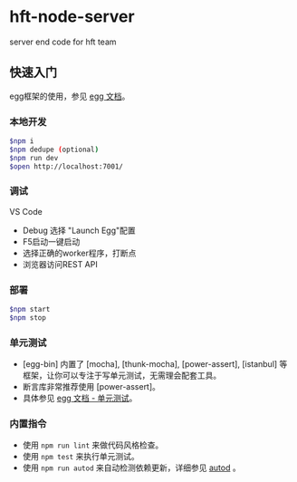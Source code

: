 # hft-node-server

server end code for hft team

## 快速入门

egg框架的使用，参见 [egg 文档](https://eggjs.org)。

### 本地开发

```bash
$npm i
$npm dedupe (optional)
$npm run dev
$open http://localhost:7001/
```

### 调试

VS Code

- Debug 选择 "Launch Egg"配置
- F5启动一键启动
- 选择正确的worker程序，打断点
- 浏览器访问REST API

### 部署

```bash
$npm start
$npm stop
```

### 单元测试

- [egg-bin] 内置了 [mocha], [thunk-mocha], [power-assert], [istanbul] 等框架，让你可以专注于写单元测试，无需理会配套工具。
- 断言库非常推荐使用 [power-assert]。
- 具体参见 [egg 文档 - 单元测试](https://eggjs.org/zh-cn/core/unittest)。

### 内置指令

- 使用 `npm run lint` 来做代码风格检查。
- 使用 `npm test` 来执行单元测试。
- 使用 `npm run autod` 来自动检测依赖更新，详细参见 [autod](https://www.npmjs.com/package/autod) 。

